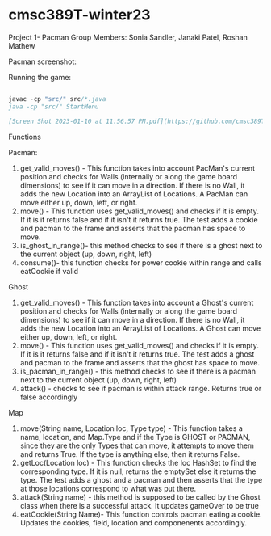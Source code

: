 # cmsc389T-winter23
Project 1- Pacman
Group Members: Sonia Sandler, Janaki Patel, Roshan Mathew

Pacman screenshot:

Running the game:
``` java

javac -cp "src/" src/*.java
java -cp "src/" StartMenu

[Screen Shot 2023-01-10 at 11.56.57 PM.pdf](https://github.com/cmsc389T-winter23/Team5/files/10388990/Screen.Shot.2023-01-10.at.11.56.57.PM.pdf)

```

Functions

Pacman:
1. get_valid_moves() - This function takes into account PacMan's current position and checks for Walls (internally or along the game board dimensions) to see if it can move in a direction. If there is no Wall, it adds the new Location into an ArrayList of Locations. A PacMan can move either up, down, left, or right.
2. move() - This function uses get_valid_moves() and checks if it is empty. If it is it returns false and if it isn't it returns true. The test adds a cookie and pacman to the frame and asserts that the pacman has space to move.
3. is_ghost_in_range()- this method checks to see if there is a ghost next to the current object (up, down, right, left)
4. consume()- this function checks for power cookie within range and calls eatCookie if valid

Ghost
1. get_valid_moves() - This function takes into account a Ghost's current position and checks for Walls (internally or along the game board dimensions) to see if it can move in a direction. If there is no Wall, it adds the new Location into an ArrayList of Locations. A Ghost can move either up, down, left, or right.
2. move() - This function uses get_valid_moves() and checks if it is empty. If it is it returns false and if it isn't it returns true. The test adds a ghost and pacman to the frame and asserts that the ghost has space to move.
3. is_pacman_in_range() - this method checks to see if there is a pacman next to the current object (up, down, right, left)
4. attack() - checks to see if pacman is within attack range. Returns true or false accordingly

Map
1. move(String name, Location loc, Type type) - This function takes a name, location, and Map.Type and if the Type is GHOST or PACMAN, since they are the only Types that can move, it attempts to move them and returns True. If the type is anything else, then it returns False.
2. getLoc(Location loc) - This function checks the loc HashSet to find the corresponding type. If it is null, returns the emptySet else it returns the type. The test adds a ghost and a pacman and then asserts that the type at those locations correspond to what was put there.
3. attack(String name) - this method is supposed to be called by the Ghost class when there is a successful attack. It updates gameOver to be true
4. eatCookie(String Name)- This function controls pacman eating a cookie. Updates the cookies, field, location and componenents accordingly. 
